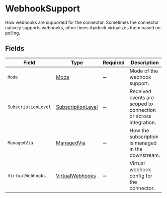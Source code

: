 # WebhookSupport

How webhooks are supported for the connector. Sometimes the connector natively supports webhooks, other times Apideck virtualizes them based on polling.


## Fields

| Field                                                             | Type                                                              | Required                                                          | Description                                                       | Example                                                           |
| ----------------------------------------------------------------- | ----------------------------------------------------------------- | ----------------------------------------------------------------- | ----------------------------------------------------------------- | ----------------------------------------------------------------- |
| `Mode`                                                            | [Mode](../../Models/Components/Mode.md)                           | :heavy_minus_sign:                                                | Mode of the webhook support.                                      | native                                                            |
| `SubscriptionLevel`                                               | [SubscriptionLevel](../../Models/Components/SubscriptionLevel.md) | :heavy_minus_sign:                                                | Received events are scoped to connection or across integration.   | integration                                                       |
| `ManagedVia`                                                      | [ManagedVia](../../Models/Components/ManagedVia.md)               | :heavy_minus_sign:                                                | How the subscription is managed in the downstream.                | api                                                               |
| `VirtualWebhooks`                                                 | [VirtualWebhooks](../../Models/Components/VirtualWebhooks.md)     | :heavy_minus_sign:                                                | Virtual webhook config for the connector.                         |                                                                   |